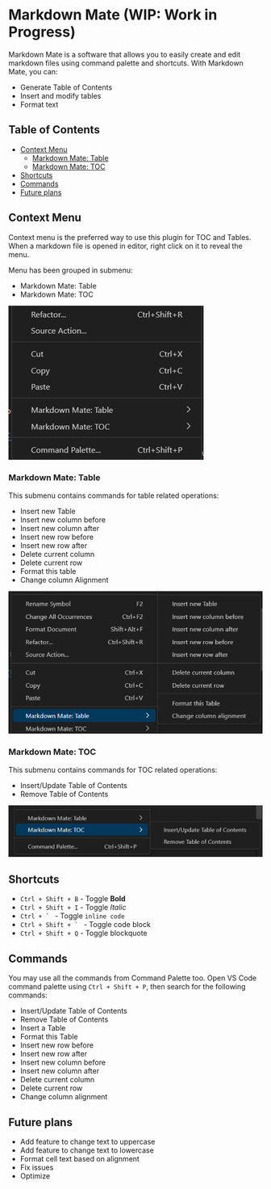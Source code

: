 # Markdown Mate (WIP: Work in Progress)

Markdown Mate is a software that allows you to easily create and edit markdown files using command palette and shortcuts.
With Markdown Mate, you can:

- Generate Table of Contents
- Insert and modify tables
- Format text

## Table of Contents <!-- TOC ignore -->

<!-- TOC -->

- [Context Menu](#context-menu)
  - [Markdown Mate: Table](#markdown-mate-table)
  - [Markdown Mate: TOC](#markdown-mate-toc)
- [Shortcuts](#shortcuts)
- [Commands](#commands)
- [Future plans](#future-plans)

<!-- /TOC -->

## Context Menu

Context menu is the preferred way to use this plugin for TOC and Tables.
When a markdown file is opened in editor, right click on it to reveal the menu.

Menu has been grouped in submenu:

- Markdown Mate: Table
- Markdown Mate: TOC

![Context menu for Markdown mate](./images/context_menu.png)

### Markdown Mate: Table

This submenu contains commands for table related operations:

- Insert new Table
- Insert new column before
- Insert new column after
- Insert new row before
- Insert new row after
- Delete current column
- Delete current row
- Format this table
- Change column Alignment

![Context menu for Markdown Mate: Table](./images/context_menu_table.png)

### Markdown Mate: TOC

This submenu contains commands for TOC related operations:

- Insert/Update Table of Contents
- Remove Table of Contents

![Context menu for Markdown Mate: TOC](./images/context_menu_toc.png)

## Shortcuts

- `Ctrl + Shift + B` - Toggle **Bold**
- `Ctrl + Shift + I` - Toggle _Italic_
- `` Ctrl + `  `` - Toggle `inline code`
- `` Ctrl + Shift + `  `` - Toggle code block
- `Ctrl + Shift + Q` - Toggle blockquote

## Commands

You may use all the commands from Command Palette too. Open VS Code command palette using `Ctrl + Shift + P`, then search for the following commands:

- Insert/Update Table of Contents
- Remove Table of Contents
- Insert a Table
- Format this Table
- Insert new row before
- Insert new row after
- Insert new column before
- Insert new column after
- Delete current column
- Delete current row
- Change column alignment

## Future plans

- Add feature to change text to uppercase
- Add feature to change text to lowercase
- Format cell text based on alignment
- Fix issues
- Optimize
